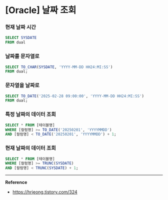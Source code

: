 # [Oracle] 날짜 조회

### 현재 날짜 시간
```sql
SELECT SYSDATE
FROM dual
```

### 날짜를 문자열로
```sql
SELECT TO_CHAR(SYSDATE, 'YYYY-MM-DD HH24:MI:SS')
FROM dual;
```

### 문자열을 날짜로
```sql
SELECT TO_DATE('2025-02-28 09:00:00', 'YYYY-MM-DD HH24:MI:SS')
FROM dual;
```

### 특정 날짜의 데이터 조회
```sql
SELECT * FROM [테이블명]
WHERE [컬럼명] >= TO_DATE('20250201', 'YYYYMMDD')
AND [컬럼명] < TO_DATE('20250201', 'YYYYMMDD') + 1;
```

### 현재 날짜의 데이터 조회
```sql
SELECT * FROM [테이블명]
WHERE [컬럼명] >= TRUNC(SYSDATE)
AND [컬럼명] < TRUNC(SYSDATE) + 1;
```

---
**Reference**<br>
- https://hrjeong.tistory.com/324
